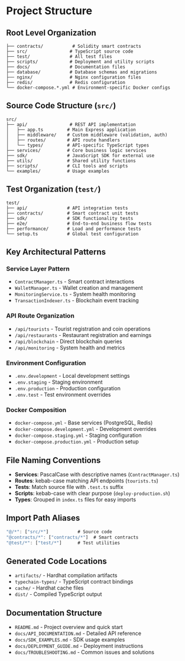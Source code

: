 # Project Structure

## Root Level Organization

```
├── contracts/           # Solidity smart contracts
├── src/                # TypeScript source code
├── test/               # All test files
├── scripts/            # Deployment and utility scripts
├── docs/               # Documentation files
├── database/           # Database schemas and migrations
├── nginx/              # Nginx configuration files
├── redis/              # Redis configuration
└── docker-compose.*.yml # Environment-specific Docker configs
```

## Source Code Structure (`src/`)

```
src/
├── api/                # REST API implementation
│   ├── app.ts         # Main Express application
│   ├── middleware/    # Custom middleware (validation, auth)
│   ├── routes/        # API route handlers
│   └── types/         # API-specific TypeScript types
├── services/          # Core business logic services
├── sdk/               # JavaScript SDK for external use
├── utils/             # Shared utility functions
├── scripts/           # CLI tools and scripts
└── examples/          # Usage examples
```

## Test Organization (`test/`)

```
test/
├── api/               # API integration tests
├── contracts/         # Smart contract unit tests
├── sdk/               # SDK functionality tests
├── e2e/               # End-to-end business flow tests
├── performance/       # Load and performance tests
└── setup.ts           # Global test configuration
```

## Key Architectural Patterns

### Service Layer Pattern
- `ContractManager.ts` - Smart contract interactions
- `WalletManager.ts` - Wallet creation and management
- `MonitoringService.ts` - System health monitoring
- `TransactionIndexer.ts` - Blockchain event tracking

### API Route Organization
- `/api/tourists` - Tourist registration and coin operations
- `/api/restaurants` - Restaurant registration and earnings
- `/api/blockchain` - Direct blockchain queries
- `/api/monitoring` - System health and metrics

### Environment Configuration
- `.env.development` - Local development settings
- `.env.staging` - Staging environment
- `.env.production` - Production configuration
- `.env.test` - Test environment overrides

### Docker Composition
- `docker-compose.yml` - Base services (PostgreSQL, Redis)
- `docker-compose.development.yml` - Development overrides
- `docker-compose.staging.yml` - Staging configuration
- `docker-compose.production.yml` - Production setup

## File Naming Conventions

- **Services**: PascalCase with descriptive names (`ContractManager.ts`)
- **Routes**: kebab-case matching API endpoints (`tourists.ts`)
- **Tests**: Match source file with `.test.ts` suffix
- **Scripts**: kebab-case with clear purpose (`deploy-production.sh`)
- **Types**: Grouped in `index.ts` files for easy imports

## Import Path Aliases

```typescript
"@/*": ["src/*"]           # Source code
"@contracts/*": ["contracts/*"]  # Smart contracts
"@test/*": ["test/*"]      # Test utilities
```

## Generated Code Locations

- `artifacts/` - Hardhat compilation artifacts
- `typechain-types/` - TypeScript contract bindings
- `cache/` - Hardhat cache files
- `dist/` - Compiled TypeScript output

## Documentation Structure

- `README.md` - Project overview and quick start
- `docs/API_DOCUMENTATION.md` - Detailed API reference
- `docs/SDK_EXAMPLES.md` - SDK usage examples
- `docs/DEPLOYMENT_GUIDE.md` - Deployment instructions
- `docs/TROUBLESHOOTING.md` - Common issues and solutions